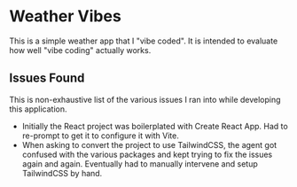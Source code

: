 # Weather Vibes

This is a simple weather app that I "vibe coded". It is intended to evaluate how well "vibe coding" actually works.

## Issues Found

This is non-exhaustive list of the various issues I ran into while developing this application.

- Initially the React project was boilerplated with Create React App. Had to re-prompt to get it to configure it with Vite.
- When asking to convert the project to use TailwindCSS, the agent got confused with the various packages and kept trying to fix the issues again and again. Eventually had to manually intervene and setup TailwindCSS by hand.
